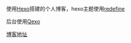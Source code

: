 使用[Hexo](https://hexo.io/zh-cn/index.html)搭建的个人博客，hexo主题使用[redefine](https://github.com/EvanNotFound/hexo-theme-redefine)

后台使用[Qexo](https://github.com/Qexo/Qexo)

[博客地址](https://www.cappuccilo.top/)